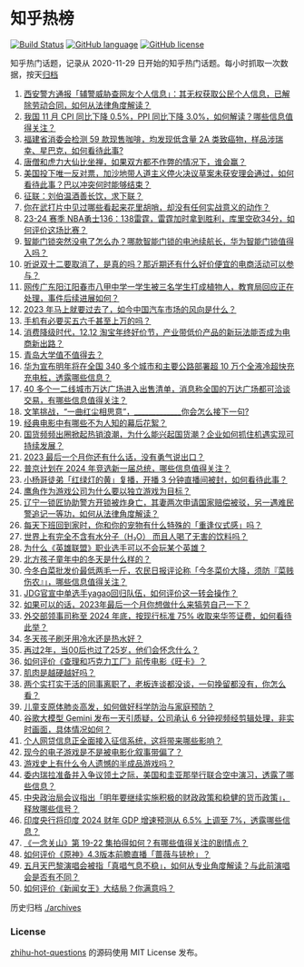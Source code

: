 # 知乎热榜
[![Build Status](https://github.com/ToWeLong/zhihu-hot-questions/workflows/CI/badge.svg)](https://github.com/ToWeLong/zhihu-hot-questions/actions)
[![GitHub language](https://img.shields.io/badge/language-golang-orange.svg)](https://golang.org/)
[![GitHub license](https://img.shields.io/github/license/ToWeLong/zhihu-hot-questions)](https://github.com/ToWeLong/zhihu-hot-questions/blob/main/LICENSE)

知乎热门话题，记录从 2020-11-29 日开始的知乎热门话题。每小时抓取一次数据，按天[归档](./archives)

<!-- BEGIN -->

1. [西安警方通报「辅警威胁查网友个人信息」：其无权获取公民个人信息，已解除劳动合同，如何从法律角度解读？](https://www.zhihu.com/question/633922503)
1. [我国 11 月 CPI 同比下降 0.5%，PPI 同比下降 3.0%，如何解读？哪些信息值得关注？](https://www.zhihu.com/question/634039649)
1. [福建省消委会检测 59 款现售咖啡，均发现低含量 2A 类致癌物，样品涉瑞幸、星巴克，如何看待此事?](https://www.zhihu.com/question/633873024)
1. [唐僧和虎力大仙比坐禅，如果双方都不作弊的情况下，谁会赢？](https://www.zhihu.com/question/633522353)
1. [美国投下唯一反对票，加沙地带人道主义停火决议草案未获安理会通过，如何看待此事？巴以冲突何时能够结束？](https://www.zhihu.com/question/634032509)
1. [征联：刘伯温酒善长饮，求下联？](https://www.zhihu.com/question/633859428)
1. [你在武打片中见过哪些看起来花里胡哨，却没有任何实战意义的动作？](https://www.zhihu.com/question/633483645)
1. [23-24 赛季 NBA勇士136：138雷霆，雷霆加时拿到胜利，库里空砍34分，如何评价这场比赛？](https://www.zhihu.com/question/634043537)
1. [智能门锁突然没电了怎么办？哪款智能门锁的电池续航长，华为智能门锁值得入吗？](https://www.zhihu.com/question/634033601)
1. [听说双十二要取消了，是真的吗？那近期还有什么好价便宜的电商活动可以参与？](https://www.zhihu.com/question/633873817)
1. [网传广东阳江阳春市八甲中学一学生被三名学生打成植物人，教育局回应正在处理，事件后续进展如何？](https://www.zhihu.com/question/633576621)
1. [2023 年马上就要过去了，如今中国汽车市场的风向是什么？](https://www.zhihu.com/question/632780021)
1. [手机有必要买五六千甚至上万的吗？](https://www.zhihu.com/question/631782752)
1. [消费降级时代，12.12 淘宝年终好价节，产业带低价产品的新玩法能否成为电商新出路？](https://www.zhihu.com/question/633700850)
1. [青岛大学值不值得去？](https://www.zhihu.com/question/344284973)
1. [华为宣布明年将在全国 340 多个城市和主要公路部署超 10 万个全液冷超快充充电桩，透露哪些信息？](https://www.zhihu.com/question/633878463)
1. [40 多个一二线城市万达广场进入出售清单，消息称全国的万达广场都可洽谈交易，有哪些信息值得关注？](https://www.zhihu.com/question/633924828)
1. [文笔挑战，“一曲红尘相思意”，_____________你会怎么接下一句?](https://www.zhihu.com/question/633905043)
1. [经典电影中有哪些不为人知的幕后花絮？](https://www.zhihu.com/question/35542204)
1. [国货频频出圈掀起热销浪潮，为什么能兴起国货潮？企业如何抓住机遇实现可持续发展？](https://www.zhihu.com/question/633873550)
1. [2023 最后一个月你还有什么话，没有勇气说出口？](https://www.zhihu.com/question/632831759)
1. [普京计划在 2024 年竞选新一届总统，哪些信息值得关注？](https://www.zhihu.com/question/633961720)
1. [小杨哥徒弟「红绿灯的黄」复播，开播 3 分钟直播间被封，如何看待此事？](https://www.zhihu.com/question/633738169)
1. [鹰角作为游戏公司为什么要以独立游戏为目标？](https://www.zhihu.com/question/629190393)
1. [辽宁一锁匠协助警方开锁被炸身亡，其妻两次申请国家赔偿被驳，另一遇难民警追记一等功，如何从法律角度解读？](https://www.zhihu.com/question/633883450)
1. [每天下班回到家时，你和你的宠物有什么特殊的「重逢仪式感」吗？](https://www.zhihu.com/question/632807308)
1. [世界上有完全不含有水分子（H₂O） 而且人喝了无害的饮料吗？](https://www.zhihu.com/question/633186948)
1. [为什么《英雄联盟》职业选手可以不会玩某个英雄？](https://www.zhihu.com/question/630318764)
1. [北方孩子童年中的冬天是什么样的？](https://www.zhihu.com/question/629557481)
1. [今冬白菜批发价最低两毛一斤，农民日报评论称「今冬菜价大降，须防『菜贱伤农』」，哪些信息值得关注？](https://www.zhihu.com/question/633536579)
1. [JDG官宣中单选手yagao回归队伍，如何评价这一转会操作？](https://www.zhihu.com/question/633904809)
1. [如果可以的话，2023年最后一个月你想做什么来犒劳自己一下？](https://www.zhihu.com/question/634015672)
1. [外交部领事司称至 2024 年底，按现行标准 75% 收取来华签证费，如何看待此举？](https://www.zhihu.com/question/633911613)
1. [冬天孩子刷牙用冷水还是热水好？](https://www.zhihu.com/question/498121153)
1. [再过2年，当00后也过了25岁，他们会怀念什么？](https://www.zhihu.com/question/633781993)
1. [如何评价《查理和巧克力工厂》前传电影《旺卡》？](https://www.zhihu.com/question/633756712)
1. [肌肉是越硬越好吗？](https://www.zhihu.com/question/633686899)
1. [两个实打实干活的同事离职了，老板连谈都没谈，一句挽留都没有，你怎么看？](https://www.zhihu.com/question/415313450)
1. [儿童支原体肺炎高发，如何做好科学防治与家庭预防？](https://www.zhihu.com/question/629458424)
1. [谷歌大模型 Gemini 发布一天引质疑，公司承认 6 分钟视频经剪辑处理，非实时画面，具体情况如何？](https://www.zhihu.com/question/633926510)
1. [个人网贷信息正全面接入征信系统，这将带来哪些影响？](https://www.zhihu.com/question/633873922)
1. [现今的电子游戏是不是被电影化叙事带偏了？](https://www.zhihu.com/question/633731718)
1. [游戏史上有什么令人遗憾的半成品游戏吗？](https://www.zhihu.com/question/65103231)
1. [委内瑞拉准备并入争议领土之际，美国和圭亚那举行联合空中演习，透露了哪些信息？](https://www.zhihu.com/question/633922321)
1. [中央政治局会议指出「明年要继续实施积极的财政政策和稳健的货币政策」，释放哪些信号？](https://www.zhihu.com/question/633916765)
1. [印度央行将印度 2024 财年 GDP 增速预测从 6.5% 上调至 7%，透露哪些信息？](https://www.zhihu.com/question/633897827)
1. [《一念关山》第 19-22 集拍得如何？有哪些值得关注的剧情点？](https://www.zhihu.com/question/633779502)
1. [如何评价《原神》4.3版本前瞻直播「蔷薇与铳枪」？](https://www.zhihu.com/question/633960431)
1. [五月天巴黎演唱会被指「真唱气息不稳」，如何从专业角度解读？与此前演唱会是否有不同？](https://www.zhihu.com/question/633863052)
1. [如何评价《新闻女王》大结局？你满意吗？](https://www.zhihu.com/question/633944513)

<!-- END -->

历史归档 [./archives](./archives)


### License
[zhihu-hot-questions](https://github.com/towelong/zhihu-hot-questions) 的源码使用 MIT License 发布。